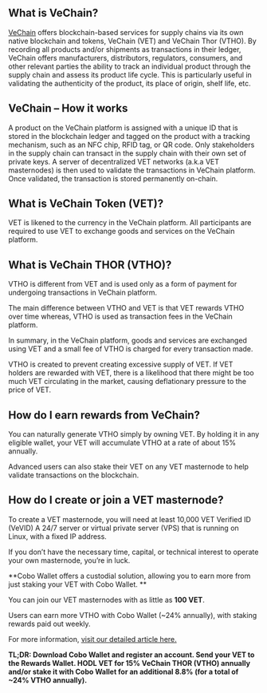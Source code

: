 ## What is VeChain?

[VeChain](https://www.vechain.com) offers blockchain-based services for supply chains via its own native blockchain and tokens, VeChain (VET) and VeChain Thor (VTHO).  By recording all products and/or shipments as transactions in their ledger, VeChain offers manufacturers, distributors, regulators, consumers, and other relevant parties the ability to track an individual product through the supply chain and assess its product life cycle. This is particularly useful in validating the authenticity of the product,  its place of origin, shelf life, etc.


## VeChain – How it works

A product on the VeChain platform is assigned with a unique ID that is stored in the blockchain ledger and tagged on the product with a tracking mechanism, such as an NFC chip, RFID tag, or QR code. Only stakeholders in the supply chain can transact in the supply chain with their own set of private keys. A server of decentralized VET networks (a.k.a VET masternodes) is then used to validate the transactions in VeChain platform. Once validated, the transaction is stored permanently on-chain.


## What is VeChain Token (VET)?

VET is likened to the currency in the VeChain platform. All participants are required to use VET to exchange goods and services on the VeChain platform.


## What is VeChain THOR (VTHO)?

VTHO is different from VET and is used only as a form of payment for undergoing transactions in VeChain platform.

The main difference between VTHO and VET is that VET rewards VTHO over time whereas, VTHO is used as transaction fees in the VeChain platform.

In summary, in the VeChain platform, goods and services are exchanged using VET and a small fee of VTHO is charged for every transaction made.

VTHO is created to prevent creating excessive supply of VET. If VET holders are rewarded with VET, there is a likelihood that there might be too much VET circulating in the market, causing deflationary pressure to the price of VET.


## How do I earn rewards from VeChain? 
You can naturally generate VTHO simply by owning VET. By holding it in any eligible wallet, your VET will accumulate VTHO at a rate of about 15% annually. 

Advanced users can also stake their VET on any VET masternode to help validate transactions on the blockchain. 

## How do I create or join a VET masternode?

To create a VET masternode, you will need
at least 10,000 VET
Verified ID (VeVID)
A 24/7 server or virtual private server (VPS) that is running on Linux, with a fixed IP address.

If you don’t have the necessary time, capital, or technical interest to operate your own masternode, you’re in luck. 

**Cobo Wallet offers a custodial solution, allowing you to earn more from just staking your VET with Cobo Wallet. **

You can join our VET masternodes with as little as **100 VET**.

Users can earn more VTHO with Cobo Wallet (~24% annually), with staking rewards paid out weekly.

For more information, [visit our detailed article here.](https://support.cobo.com/hc/en-us/articles/360009103753-VET-Rewards-Details)


**TL;DR: 
Download Cobo Wallet and register an account.
Send your VET to the Rewards Wallet.
HODL VET for 15% VeChain THOR (VTHO) annually and/or stake it with Cobo Wallet for an additional 8.8% (for a total of ~24% VTHO annually).**

